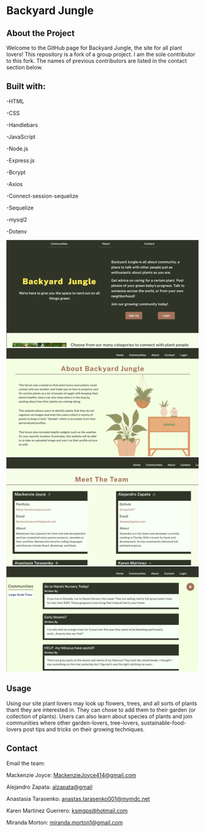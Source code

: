 # Backyard Jungle

## About the Project
Welcome to the GitHub page for Backyard Jungle, the site for all plant lovers! 
This repository is a fork of a group project. I am the sole contributor to this fork. The names of previous contributors are listed in the contact section below. 


## Built with:
-HTML

-CSS

-Handlebars

-JavaScript

-Node.js

-Express.js

-Bcrypt

-Axios

-Connect-session-sequelize

-Sequelize

-mysql2

-Dotenv


![image](./public/img/BG_Home.png)
![image](./public/img/BG_About.png)
![image](./public/img/BG_Contact.png)
![image](./public/img/BG_Specific-Forum.png)


## Usage
 Using our site plant lovers may look up flowers, trees, and all sorts of plants thant they are interested in. They can chose to add them to their garden (or collection of plants). Users can also learn about species of plants and join communities where other garden-lovers, tree-lovers, sustainable-food-lovers post tips and tricks on their growing techniques.

## Contact
Email the team:

Mackenzie Joyce: <MackenzieJoyce414@gmail.com>

Alejandro Zapata: <alzapata@gmail>

Anastasia Tarasenko: <anastas.tarasenko001@mymdc.net>

Karen Martinez Guerrero: <ksmgps@hotmail.com>

Miranda Morton: <miranda.morton1@gmail.com>
